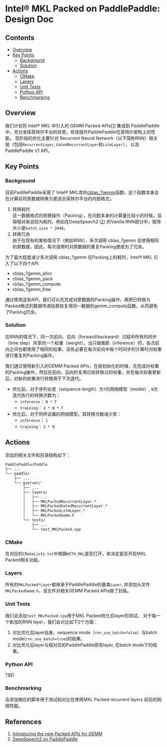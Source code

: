 # Intel® MKL Packed on PaddlePaddle: Design Doc


## Contents

- [Overview](#overview)
- [Key Points](#key-points) 
   - [Background](#background)
   - [Solution](#solution)
- [Actions](#actions)
    - [CMake](#cmake)
	- [Layers](#layers)
	- [Unit Tests](#unit-tests)
	- [Python API](#python-api)
	- [Benchmarking](#benchmarking)


## Overview
我们计划将 Intel® MKL 中引入的 GEMM Packed APIs\[[1](#references)\] 集成到 PaddlePaddle 中，充分发挥英特尔平台的优势，有效提升PaddlePaddle在英特尔架构上的性能。
现阶段的优化主要针对 Recurrent Neural Network（以下简称RNN）相关层（包括`RecurrentLayer`, `GatedRecurrentLayer`和`LstmLayer`）， 以及 PaddlePaddle V1 API。

## Key Points

### Background
目前PaddlePaddle采用了 Intel® MKL库的[cblas_?gemm](https://software.intel.com/en-us/mkl-developer-reference-c-cblas-gemm)函数，这个函数本身会在计算前将原数据转换为更适合英特尔平台的内部格式。

1. 转换耗时 \
这一数据格式的转换操作（Packing），在问题本身的计算量比较小的时候，显得相对来说较为耗时。例如在DeepSpeech2 \[[2](#references)\] 的Vanilla RNN部分中，矩阵大小是`batch_size * 2048`。
2. 转换冗余 \
由于在现有的某些情况下（例如RNN），多次调用 cblas_?gemm 会使用相同的原数据，因此，每次调用时对原数据的重复Packing便成为了冗余。

为了最大程度减少多次调用 cblas_?gemm 在Packing上的耗时，Intel® MKL 引入了以下四个API:
   * cblas_?gemm_alloc
   * cblas_?gemm_pack 
   * cblas_?gemm_compute
   * cblas_?gemm_free

通过使用这些API，我们可以先完成对原数据的Packing操作，再把已转换为Packed格式的数据传递给那些复用同一数据的gemm_compute函数，从而避免了Packing冗余。

### Solution
在RNN的情况下，同一次前向、后向（forward/backward）过程中所有时间步（time step）共享同一个权重（weight）。当只做推断（inference）时，各次前向之间也都使用了相同的权重，没有必要在每次前向中每个时间步的计算时对权重进行重复的Packing操作。

我们通过使用新引入的GEMM Packed APIs，在层初始化的时候，先完成对权重的Packing操作，然后在前向，后向时复用已经转换过的权重，并在每次权重更新后，对新的权重进行转换用于下次迭代。

* 优化前，对于序列长度（sequence length）为`T`的网络模型（model）, `N`次迭代执行的转换次数为：
  - `inference`： `N * T`  
  - `training`： `2 * N * T`
* 优化后，对于同样设置的网络模型，其转换次数减少至：
  - `inference`： `1`    
  - `training`： `2 * N`

## Actions

添加的相关文件和目录结构如下：

```txt
PaddlePaddle/Paddle
├── ...
└── paddle/
    ├── ...
    └── gserver/
        ├── ...
        ├── layers/
        │   ├── ...
        │   ├── MKLPackedRecurrentLayer.*
        |   ├── MKLPackedGatedRecurrentLayer.*
        |   ├── MKLPackedLstmLayer.*
        |   └── MKLPackedGemm.h
        └── tests/
            ├── ...
            └── test_MKLPacked.cpp
```

### CMake
在对应的`CMakeLists.txt`中根据`WITH_MKL`是否打开，来决定是否开启MKL Packed相关功能。

### Layers
所有的`MKLPacked*Layer`都继承于PaddlePaddle的基类`Layer`, 并添加头文件 `MKLPackedGemm.h`，该文件对相关GEMM Packed APIs做了封装。

### Unit Tests
我们会添加`test_MKLPacked.cpp`用于MKL Packed优化后layer的测试。
对于每一个新加的RNN layer，我们会对比如下2个方面：
1. 对比优化后layer自身，sequence mode（`rnn_use_batch=false`）与batch mode(`rnn_use_batch=true`)的结果。
2. 对比优化后layer与相对应的PaddlePaddle原有layer, 在batch mode下的结果。

### Python API
TBD

### Benchmarking
会添加相应的脚本用于测试和对比在使用MKL Packed recurrent layers 前后的网络性能。

## References 
1. [Introducing the new Packed APIs for GEMM](https://software.intel.com/en-us/articles/introducing-the-new-packed-apis-for-gemm)
2. [DeepSpeech2 on PaddlePaddle](https://github.com/PaddlePaddle/DeepSpeech#deepspeech2-on-paddlepaddle)


